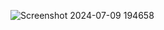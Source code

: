 ![Screenshot 2024-07-09 194658](https://github.com/Sohith11/Shareit/assets/166891517/30d1eba9-1627-4cba-b530-0cdfd6a30166)
